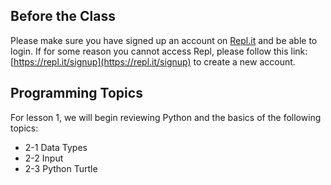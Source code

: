 ## Before the Class

Please make sure you have signed up an account on [Repl.it](http://repl.it) and be able to login. If for some reason you cannot access Repl, please follow this link: [https://repl.it/signup](https://repl.it/signup) to create a new account.

## Programming Topics

For lesson 1, we will begin reviewing Python and the basics of the following topics:

-   2-1 Data Types
-   2-2 Input
-   2-3 Python Turtle


